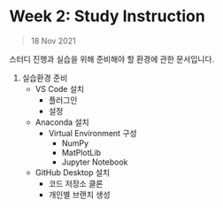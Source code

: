 # Week 2: Study Instruction
> 18 Nov 2021

스터디 진행과 실습을 위해 준비해야 할 환경에 관한 문서입니다.

1. 실습환경 준비
    * VS Code 설치
        * 플러그인
        * 설정
    * Anaconda 설치
        * Virtual Environment 구성
            * NumPy
            * MatPlotLib
            * Jupyter Notebook
    * GitHub Desktop 설치
        * 코드 저장소 클론
        * 개인별 브랜치 생성

